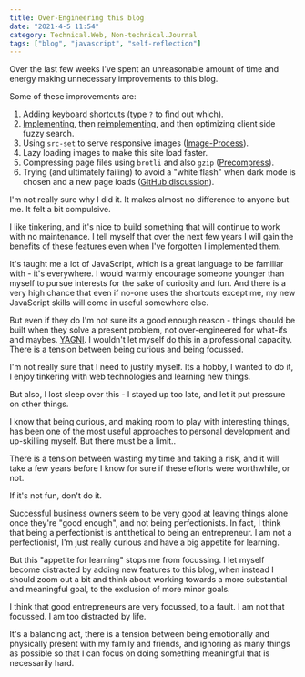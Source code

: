 ```yaml
---
title: Over-Engineering this blog
date: "2021-4-5 11:54"
category: Technical.Web, Non-technical.Journal
tags: ["blog", "javascript", "self-reflection"]
---
```


Over the last few weeks I've spent an unreasonable amount of time and energy making unnecessary
improvements to this blog.

Some of these improvements are:

1. Adding keyboard shortcuts (type `?` to find out which).
2. [Implementing](adding-search), then [reimplementing](fuse-search), and then optimizing
   client side fuzzy search.
3. Using `src-set` to serve responsive images
   ([Image-Process](https://github.com/pelican-plugins/image-process)).
4. Lazy loading images to make this site load faster.
5. Compressing page files using `brotli` and also `gzip`
   ([Precompress](https://github.com/kurtmckee/pelican_precompress)).
6. Trying (and ultimately failing) to avoid a "white flash" when dark mode is chosen and a new page
   loads ([GitHub discussion](https://github.com/tailwindlabs/tailwindcss/discussions/3904)).

I'm not really sure why I did it. It makes almost no difference to anyone but me. It felt a bit
compulsive.

I like tinkering, and it's nice to build something that will continue to work with no maintenance. I
tell myself that over the next few years I will gain the benefits of these features even when I've
forgotten I implemented them.

It's taught me a lot of JavaScript, which is a great language to be familiar with - it's everywhere.
I would warmly encourage someone younger than myself to pursue interests for the sake of curiosity
and fun. And there is a very high chance that even if no-one uses the shortcuts except me, my new
JavaScript skills will come in useful somewhere else.

But even if they do I'm not sure its a good enough reason - things should be built when they solve a
present problem, not over-engineered for what-ifs and maybes.
[YAGNI](https://en.wikipedia.org/wiki/You_aren%27t_gonna_need_it). I wouldn't let myself do this in
a professional capacity. There is a tension between being curious and being focussed.

I'm not really sure that I need to justify myself. Its a hobby, I wanted to do it, I enjoy tinkering
with web technologies and learning new things.

But also, I lost sleep over this - I stayed up too late, and let it put pressure on other things.

I know that being curious, and making room to play with interesting things, has been one of the most
useful approaches to personal development and up-skilling myself. But there must be a limit..

There is a tension between wasting my time and taking a risk, and it will take a few years before I
know for sure if these efforts were worthwhile, or not.

If it's not fun, don't do it.

Successful business owners seem to be very good at leaving things alone once they're "good enough",
and not being perfectionists. In fact, I think that being a perfectionist is antithetical to being
an entrepreneur. I am not a perfectionist, I'm just really curious and have a big appetite for
learning.

But this "appetite for learning" stops me from focussing. I let myself become distracted by adding
new features to this blog, when instead I should zoom out a bit and think about working towards a
more substantial and meaningful goal, to the exclusion of more minor goals.

I think that good entrepreneurs are very focussed, to a fault. I am not that focussed. I am too
distracted by life.

It's a balancing act, there is a tension between being emotionally and physically present with my
family and friends, and ignoring as many things as possible so that I can focus on doing something
meaningful that is necessarily hard.
